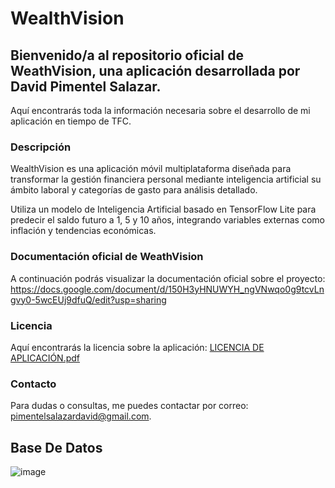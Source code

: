 # WealthVision
## Bienvenido/a al repositorio oficial de WeathVision, una aplicación desarrollada por David Pimentel Salazar. 

Aquí encontrarás toda la información necesaria sobre el desarrollo de mi aplicación en tiempo de TFC.

### Descripción
WealthVision es una aplicación móvil multiplataforma diseñada para transformar la gestión financiera personal mediante inteligencia artificial su ámbito laboral y categorías de gasto para análisis detallado.

Utiliza un modelo de Inteligencia Artificial basado en TensorFlow Lite para predecir el saldo futuro a 1, 5 y 10 años, integrando variables externas como inflación y tendencias económicas.


### Documentación oficial de WeathVision
A continuación podrás visualizar la documentación oficial sobre el proyecto: https://docs.google.com/document/d/150H3yHNUWYH_ngVNwqo0g9tcvLngvy0-5wcEUj9dfuQ/edit?usp=sharing

### Licencia
Aquí encontrarás la licencia sobre la aplicación: [LICENCIA DE  APLICACIÓN.pdf](https://github.com/user-attachments/files/19506682/LICENCIA.DE.APLICACION.pdf)



### Contacto
Para dudas o consultas, me puedes contactar por correo: pimentelsalazardavid@gmail.com.


## Base De Datos 


![image](https://github.com/user-attachments/assets/4e74a887-fdc7-4d1b-9547-53f4be9cd16b)
